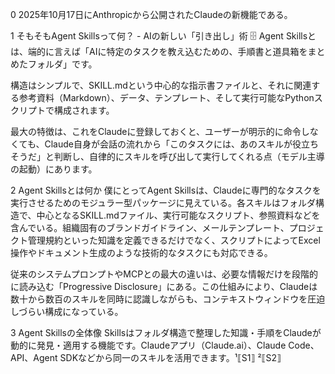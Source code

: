 0
2025年10月17日にAnthropicから公開されたClaudeの新機能である｡

1
そもそもAgent Skillsって何？ - AIの新しい「引き出し」術 🗄️
Agent Skillsとは、端的に言えば「AIに特定のタスクを教え込むための、手順書と道具箱をまとめたフォルダ」です。

構造はシンプルで、SKILL.mdという中心的な指示書ファイルと、それに関連する参考資料（Markdown）、データ、テンプレート、そして実行可能なPythonスクリプトで構成されます。

最大の特徴は、これをClaudeに登録しておくと、ユーザーが明示的に命令しなくても、Claude自身が会話の流れから「このタスクには、あのスキルが役立ちそうだ」と判断し、自律的にスキルを呼び出して実行してくれる点（モデル主導の起動）にあります。

2
Agent Skillsとは何か
僕にとってAgent Skillsは、Claudeに専門的なタスクを実行させるためのモジュラー型パッケージに見えている。各スキルはフォルダ構造で、中心となるSKILL.mdファイル、実行可能なスクリプト、参照資料などを含んでいる。組織固有のブランドガイドライン、メールテンプレート、プロジェクト管理規約といった知識を定義できるだけでなく、スクリプトによってExcel操作やドキュメント生成のような技術的なタスクにも対応できる。

従来のシステムプロンプトやMCPとの最大の違いは、必要な情報だけを段階的に読み込む「Progressive Disclosure」にある。この仕組みにより、Claudeは数十から数百のスキルを同時に認識しながらも、コンテキストウィンドウを圧迫しづらい構成になっている。

3
Agent Skillsの全体像
Skillsはフォルダ構造で整理した知識・手順をClaudeが動的に発見・適用する機能です。Claudeアプリ（Claude.ai）、Claude Code、API、Agent SDKなどから同一のスキルを活用できます。¹⟦S1⟧ ²⟦S2⟧